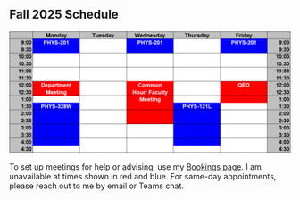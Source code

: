 ## Fall 2025 Schedule

![Schedule](/assets/img/schedule.png) 

To set up meetings for help or advising, use my [Bookings page](https://outlook.office365.com/owa/calendar/LewRileyOfficeHours@ursinuscollege365.onmicrosoft.com/bookings/). I am unavailable at times shown in red and blue. For same-day appointments, please reach out to me by email or Teams chat.

<!-- My summer schedule is flexible. [Please get in touch](mailto:lriley@ursinus.edu) if you'd like to meet. -->
